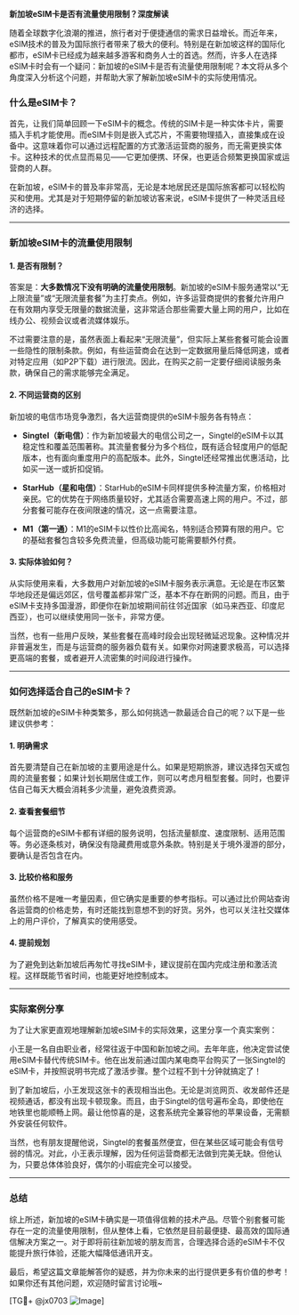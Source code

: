 **新加坡eSIM卡是否有流量使用限制？深度解读**

随着全球数字化浪潮的推进，旅行者对于便捷通信的需求日益增长。而近年来，eSIM技术的普及为国际旅行者带来了极大的便利。特别是在新加坡这样的国际化都市，eSIM卡已经成为越来越多游客和商务人士的首选。然而，许多人在选择eSIM卡时会有一个疑问：新加坡的eSIM卡是否有流量使用限制呢？本文将从多个角度深入分析这个问题，并帮助大家了解新加坡eSIM卡的实际使用情况。

### 什么是eSIM卡？

首先，让我们简单回顾一下eSIM卡的概念。传统的SIM卡是一种实体卡片，需要插入手机才能使用。而eSIM卡则是嵌入式芯片，不需要物理插入，直接集成在设备中。这意味着你可以通过远程配置的方式激活运营商的服务，而无需更换实体卡。这种技术的优点显而易见——它更加便携、环保，也更适合频繁更换国家或运营商的人群。

在新加坡，eSIM卡的普及率非常高，无论是本地居民还是国际旅客都可以轻松购买和使用。尤其是对于短期停留的新加坡访客来说，eSIM卡提供了一种灵活且经济的选择。

---

### 新加坡eSIM卡的流量使用限制

#### 1. **是否有限制？**
答案是：**大多数情况下没有明确的流量使用限制**。新加坡的eSIM卡服务通常以“无上限流量”或“无限流量套餐”为主打卖点。例如，许多运营商提供的套餐允许用户在有效期内享受无限量的数据流量，这非常适合那些需要大量上网的用户，比如在线办公、视频会议或者流媒体娱乐。

不过需要注意的是，虽然表面上看起来“无限流量”，但实际上某些套餐可能会设置一些隐性的限制条款。例如，有些运营商会在达到一定数据用量后降低网速，或者对特定应用（如P2P下载）进行限流。因此，在购买之前一定要仔细阅读服务条款，确保自己的需求能够完全满足。

#### 2. **不同运营商的区别**
新加坡的电信市场竞争激烈，各大运营商提供的eSIM卡服务各有特点：

- **Singtel（新电信）**：作为新加坡最大的电信公司之一，Singtel的eSIM卡以其稳定性和覆盖范围著称。其流量套餐分为多个档位，既有适合轻度用户的低配版本，也有面向重度用户的高配版本。此外，Singtel还经常推出优惠活动，比如买一送一或折扣促销。
  
- **StarHub（星和电信）**：StarHub的eSIM卡同样提供多种流量方案，价格相对亲民。它的优势在于网络质量较好，尤其适合需要高速上网的用户。不过，部分套餐可能存在夜间限速的情况，这一点需要注意。

- **M1（第一通）**：M1的eSIM卡以性价比高闻名，特别适合预算有限的用户。它的基础套餐包含较多免费流量，但高级功能可能需要额外付费。

#### 3. **实际体验如何？**
从实际使用来看，大多数用户对新加坡的eSIM卡服务表示满意。无论是在市区繁华地段还是偏远郊区，信号覆盖都非常广泛，基本不存在断网的问题。而且，由于eSIM卡支持多国漫游，即便你在新加坡期间前往邻近国家（如马来西亚、印度尼西亚），也可以继续使用同一张卡，非常方便。

当然，也有一些用户反映，某些套餐在高峰时段会出现轻微延迟现象。这种情况并非普遍发生，而是与运营商的服务器负载有关。如果你对网速要求极高，可以选择更高端的套餐，或者避开人流密集的时间段进行操作。

---

### 如何选择适合自己的eSIM卡？

既然新加坡的eSIM卡种类繁多，那么如何挑选一款最适合自己的呢？以下是一些建议供参考：

#### 1. **明确需求**
首先要清楚自己在新加坡的主要用途是什么。如果是短期旅游，建议选择包天或包周的流量套餐；如果计划长期居住或工作，则可以考虑月租型套餐。同时，也要评估自己每天大概会消耗多少流量，避免浪费资源。

#### 2. **查看套餐细节**
每个运营商的eSIM卡都有详细的服务说明，包括流量额度、速度限制、适用范围等。务必逐条核对，确保没有隐藏费用或意外条款。特别是关于境外漫游的部分，要确认是否包含在内。

#### 3. **比较价格和服务**
虽然价格不是唯一考量因素，但它确实是重要的参考指标。可以通过比价网站查询各运营商的价格走势，有时还能找到意想不到的好货。另外，也可以关注社交媒体上的用户评价，了解真实的使用感受。

#### 4. **提前规划**
为了避免到达新加坡后再匆忙寻找eSIM卡，建议提前在国内完成注册和激活流程。这样既能节省时间，也能更好地控制成本。

---

### 实际案例分享

为了让大家更直观地理解新加坡eSIM卡的实际效果，这里分享一个真实案例：

小王是一名自由职业者，经常往返于中国和新加坡之间。去年年底，他决定尝试使用eSIM卡替代传统SIM卡。他在出发前通过国内某电商平台购买了一张Singtel的eSIM卡，并按照说明书完成了激活步骤。整个过程不到十分钟就搞定了！

到了新加坡后，小王发现这张卡的表现相当出色。无论是浏览网页、收发邮件还是视频通话，都没有出现卡顿现象。而且，由于Singtel的信号遍布全岛，即使他在地铁里也能顺畅上网。最让他惊喜的是，这套系统完全兼容他的苹果设备，无需额外安装任何软件。

当然，也有朋友提醒他说，Singtel的套餐虽然便宜，但在某些区域可能会有信号弱的情况。对此，小王表示理解，因为任何运营商都无法做到完美无缺。但他认为，只要总体体验良好，偶尔的小瑕疵完全可以接受。

---

### 总结

综上所述，新加坡的eSIM卡确实是一项值得信赖的技术产品。尽管个别套餐可能存在一定的流量使用限制，但从整体上看，它依然是目前最便捷、最高效的国际通信解决方案之一。对于即将前往新加坡的朋友而言，合理选择合适的eSIM卡不仅能提升旅行体验，还能大幅降低通讯开支。

最后，希望这篇文章能解答你的疑惑，并为你未来的出行提供更多有价值的参考！如果你还有其他问题，欢迎随时留言讨论哦~

[TG💪+ @jx0703 ![Image](https://github.com/user-attachments/assets/dbca1d08-cadb-493c-b0ec-ad6f7a83f270)]